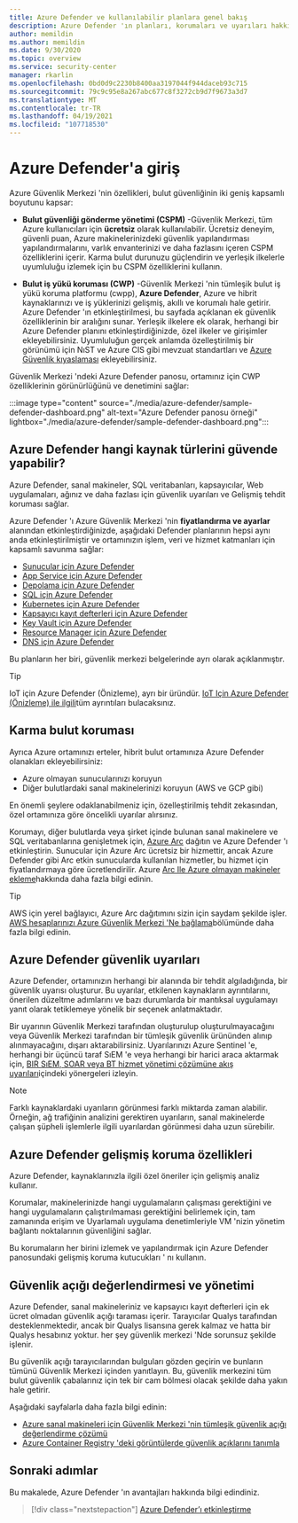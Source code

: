 ```yaml
---
title: Azure Defender ve kullanılabilir planlara genel bakış
description: Azure Defender 'ın planları, korumaları ve uyarıları hakkında bilgi edinin. Ardından, gelişmiş güvenlik için aboneliklerinizde Azure Defender 'ı etkinleştirin.
author: memildin
ms.author: memildin
ms.date: 9/30/2020
ms.topic: overview
ms.service: security-center
manager: rkarlin
ms.openlocfilehash: 0bd0d9c2230b8400aa3197044f944daceb93c715
ms.sourcegitcommit: 79c9c95e8a267abc677c8f3272cb9d7f9673a3d7
ms.translationtype: MT
ms.contentlocale: tr-TR
ms.lasthandoff: 04/19/2021
ms.locfileid: "107718530"
---
```

# <a name="introduction-to-azure-defender"></a>Azure Defender'a giriş

Azure Güvenlik Merkezi 'nin özellikleri, bulut güvenliğinin iki geniş kapsamlı boyutunu kapsar:

- **Bulut güvenliği gönderme yönetimi (CSPM)** -Güvenlik Merkezi, tüm Azure kullanıcıları için **ücretsiz** olarak kullanılabilir. Ücretsiz deneyim, güvenli puan, Azure makinelerinizdeki güvenlik yapılandırması yapılandırmalarını, varlık envanterinizi ve daha fazlasını içeren CSPM özelliklerini içerir. Karma bulut durunuzu güçlendirin ve yerleşik ilkelerle uyumluluğu izlemek için bu CSPM özelliklerini kullanın.

- **Bulut iş yükü koruması (CWP)** -Güvenlik Merkezi 'nin tümleşik bulut iş yükü koruma platformu (cwpp), **Azure Defender**, Azure ve hibrit kaynaklarınızı ve iş yüklerinizi gelişmiş, akıllı ve korumalı hale getirir. Azure Defender 'ın etkinleştirilmesi, bu sayfada açıklanan ek güvenlik özelliklerinin bir aralığını sunar. Yerleşik ilkelere ek olarak, herhangi bir Azure Defender planını etkinleştirdiğinizde, özel ilkeler ve girişimler ekleyebilirsiniz. Uyumluluğun gerçek anlamda özelleştirilmiş bir görünümü için NıST ve Azure CIS gibi mevzuat standartları ve [Azure Güvenlik kıyaslaması](https://docs.microsoft.com/security/benchmark/azure/introduction) ekleyebilirsiniz.

Güvenlik Merkezi 'ndeki Azure Defender panosu, ortamınız için CWP özelliklerinin görünürlüğünü ve denetimini sağlar:

:::image type="content" source="./media/azure-defender/sample-defender-dashboard.png" alt-text="Azure Defender panosu örneği" lightbox="./media/azure-defender/sample-defender-dashboard.png":::

## <a name="what-resource-types-can-azure-defender-secure"></a>Azure Defender hangi kaynak türlerini güvende yapabilir?

Azure Defender, sanal makineler, SQL veritabanları, kapsayıcılar, Web uygulamaları, ağınız ve daha fazlası için güvenlik uyarıları ve Gelişmiş tehdit koruması sağlar.

Azure Defender 'ı Azure Güvenlik Merkezi 'nin **fiyatlandırma ve ayarlar** alanından etkinleştirdiğinizde, aşağıdaki Defender planlarının hepsi aynı anda etkinleştirilmiştir ve ortamınızın işlem, veri ve hizmet katmanları için kapsamlı savunma sağlar:

- [Sunucular için Azure Defender](defender-for-servers-introduction.md)
- [App Service için Azure Defender](defender-for-app-service-introduction.md)
- [Depolama için Azure Defender](defender-for-storage-introduction.md)
- [SQL için Azure Defender](defender-for-sql-introduction.md)
- [Kubernetes için Azure Defender](defender-for-kubernetes-introduction.md)
- [Kapsayıcı kayıt defterleri için Azure Defender](defender-for-container-registries-introduction.md)
- [Key Vault için Azure Defender](defender-for-key-vault-introduction.md)
- [Resource Manager için Azure Defender](defender-for-resource-manager-introduction.md)
- [DNS için Azure Defender](defender-for-dns-introduction.md)

Bu planların her biri, güvenlik merkezi belgelerinde ayrı olarak açıklanmıştır.

> [!TIP]
> IoT için Azure Defender (Önizleme), ayrı bir üründür. [IoT Için Azure Defender (Önizleme) ile ilgili](../defender-for-iot/overview.md)tüm ayrıntıları bulacaksınız. 

## <a name="hybrid-cloud-protection"></a>Karma bulut koruması

Ayrıca Azure ortamınızı erteler, hibrit bulut ortamınıza Azure Defender olanakları ekleyebilirsiniz:

- Azure olmayan sunucularınızı koruyun
- Diğer bulutlardaki sanal makinelerinizi koruyun (AWS ve GCP gibi)

En önemli şeylere odaklanabilmeniz için, özelleştirilmiş tehdit zekasından, özel ortamınıza göre öncelikli uyarılar alırsınız.

Korumayı, diğer bulutlarda veya şirket içinde bulunan sanal makinelere ve SQL veritabanlarına genişletmek için, [Azure Arc](https://azure.microsoft.com/services/azure-arc/) dağıtın ve Azure Defender 'ı etkinleştirin. Sunucular için Azure Arc ücretsiz bir hizmettir, ancak Azure Defender gibi Arc etkin sunucularda kullanılan hizmetler, bu hizmet için fiyatlandırmaya göre ücretlendirilir. Azure [Arc Ile Azure olmayan makineler ekleme](quickstart-onboard-machines.md#add-non-azure-machines-with-azure-arc)hakkında daha fazla bilgi edinin.

> [!TIP]
> AWS için yerel bağlayıcı, Azure Arc dağıtımını sizin için saydam şekilde işler. [AWS hesaplarınızı Azure Güvenlik Merkezi 'Ne bağlama](quickstart-onboard-aws.md)bölümünde daha fazla bilgi edinin.



## <a name="azure-defender-security-alerts"></a>Azure Defender güvenlik uyarıları 

Azure Defender, ortamınızın herhangi bir alanında bir tehdit algıladığında, bir güvenlik uyarısı oluşturur. Bu uyarılar, etkilenen kaynakların ayrıntılarını, önerilen düzeltme adımlarını ve bazı durumlarda bir mantıksal uygulamayı yanıt olarak tetiklemeye yönelik bir seçenek anlatmaktadır.

Bir uyarının Güvenlik Merkezi tarafından oluşturulup oluşturulmayacağını veya Güvenlik Merkezi tarafından bir tümleşik güvenlik ürününden alınıp alınmayacağını, dışarı aktarabilirsiniz. Uyarılarınızı Azure Sentinel 'e, herhangi bir üçüncü taraf SıEM 'e veya herhangi bir harici araca aktarmak için, [BIR SıEM, SOAR veya BT hizmet yönetimi çözümüne akış uyarıları](export-to-siem.md)içindeki yönergeleri izleyin.

> [!NOTE]
> Farklı kaynaklardaki uyarıların görünmesi farklı miktarda zaman alabilir. Örneğin, ağ trafiğinin analizini gerektiren uyarıların, sanal makinelerde çalışan şüpheli işlemlerle ilgili uyarılardan görünmesi daha uzun sürebilir.


## <a name="azure-defender-advanced-protection-capabilities"></a>Azure Defender gelişmiş koruma özellikleri

Azure Defender, kaynaklarınızla ilgili özel öneriler için gelişmiş analiz kullanır. 

Korumalar, makinelerinizde hangi uygulamaların çalışması gerektiğini ve hangi uygulamaların çalıştırılmaması gerektiğini belirlemek için, tam zamanında erişim ve Uyarlamalı uygulama denetimleriyle VM 'nizin yönetim bağlantı noktalarının güvenliğini sağlar. 

Bu korumaların her birini izlemek ve yapılandırmak için Azure Defender panosundaki gelişmiş koruma kutucukları ' nı kullanın. 

## <a name="vulnerability-assessment-and-management"></a>Güvenlik açığı değerlendirmesi ve yönetimi

Azure Defender, sanal makineleriniz ve kapsayıcı kayıt defterleri için ek ücret olmadan güvenlik açığı taraması içerir. Tarayıcılar Qualys tarafından desteklenmektedir, ancak bir Qualys lisansına gerek kalmaz ve hatta bir Qualys hesabınız yoktur. her şey güvenlik merkezi 'Nde sorunsuz şekilde işlenir. 

Bu güvenlik açığı tarayıcılarından bulguları gözden geçirin ve bunların tümünü Güvenlik Merkezi içinden yanıtlayın. Bu, güvenlik merkezini tüm bulut güvenlik çabalarınız için tek bir cam bölmesi olacak şekilde daha yakın hale getirir.

Aşağıdaki sayfalarla daha fazla bilgi edinin:

- [Azure sanal makineleri için Güvenlik Merkezi 'nin tümleşik güvenlik açığı değerlendirme çözümü](deploy-vulnerability-assessment-vm.md)
- [Azure Container Registry 'deki görüntülerde güvenlik açıklarını tanımla](defender-for-container-registries-usage.md#identify-vulnerabilities-in-images-in-other-container-registries)



## <a name="next-steps"></a>Sonraki adımlar

Bu makalede, Azure Defender 'ın avantajları hakkında bilgi edindiniz. 

> [!div class="nextstepaction"]
> [Azure Defender’ı etkinleştirme](enable-azure-defender.md)